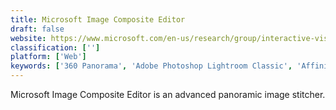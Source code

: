 ```yaml
---
title: Microsoft Image Composite Editor
draft: false 
website: https://www.microsoft.com/en-us/research/group/interactive-visual-media/?from=http%3A%2F%2Fresearch.microsoft.com%2Fen-us%2Fum%2Fredmond%2Fgroups%2Fivm%2Fice
classification: ['']
platform: ['Web']
keywords: ['360 Panorama', 'Adobe Photoshop Lightroom Classic', 'Affinity Photo', 'ArcSoft Panorama Maker', 'AutoPano', 'AutoStitch Panorama', 'Camera FV-5', 'Cardboard Camera', 'GuideGuide', 'Hugin', 'Luminance HDR', 'PTAssembler', 'PTStitcherNG', 'PTgui', 'Panorama Free', 'PanoramaStudio', 'Panoweaver', 'PhotoStitch', 'PhotoStitcher', 'Stitch Panorama', 'The Panorama Factory', 'WidsMob Panorama']
---
```

Microsoft Image Composite Editor is an advanced panoramic image stitcher.
